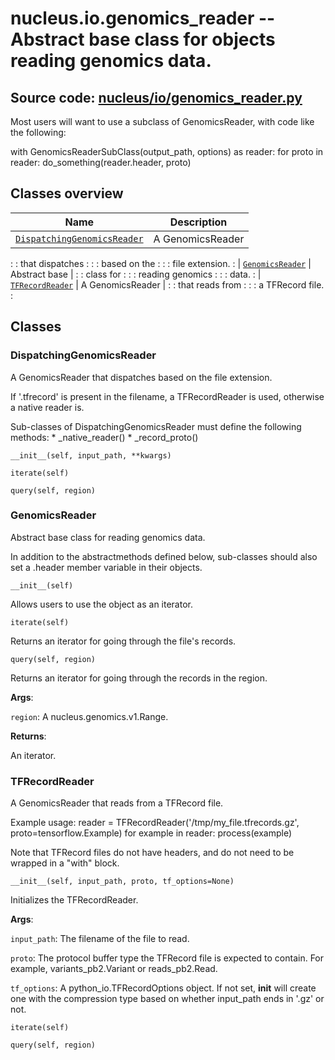 # nucleus.io.genomics_reader -- Abstract base class for objects reading genomics data.

## **Source code:** [nucleus/io/genomics_reader.py](https://github.com/google/nucleus/tree/master/nucleus/io/genomics_reader.py)

Most users will want to use a subclass of GenomicsReader, with code like the
following:

with GenomicsReaderSubClass(output_path, options) as reader: for proto in
reader: do_something(reader.header, proto)

## Classes overview

| Name                                                      | Description      |
| --------------------------------------------------------- | ---------------- |
| [`DispatchingGenomicsReader`](#dispatchinggenomicsreader) | A GenomicsReader |
:                                                           : that dispatches  :
:                                                           : based on the     :
:                                                           : file extension.  :
| [`GenomicsReader`](#genomicsreader)                       | Abstract base    |
:                                                           : class for        :
:                                                           : reading genomics :
:                                                           : data.            :
| [`TFRecordReader`](#tfrecordreader)                       | A GenomicsReader |
:                                                           : that reads from  :
:                                                           : a TFRecord file. :

## Classes

### DispatchingGenomicsReader

A GenomicsReader that dispatches based on the file extension.

If '.tfrecord' is present in the filename, a TFRecordReader is used, otherwise a
native reader is.

Sub-classes of DispatchingGenomicsReader must define the following methods: *
_native_reader() * _record_proto()

`__init__(self, input_path, **kwargs)`

`iterate(self)`

`query(self, region)`

### GenomicsReader

Abstract base class for reading genomics data.

In addition to the abstractmethods defined below, sub-classes should also set a
.header member variable in their objects.

`__init__(self)`

Allows users to use the object as an iterator.

`iterate(self)`

Returns an iterator for going through the file's records.

`query(self, region)`

Returns an iterator for going through the records in the region.

**Args**:

`region`: A nucleus.genomics.v1.Range.

**Returns**:

An iterator.

### TFRecordReader

A GenomicsReader that reads from a TFRecord file.

Example usage: reader = TFRecordReader('/tmp/my_file.tfrecords.gz',
proto=tensorflow.Example) for example in reader: process(example)

Note that TFRecord files do not have headers, and do not need to be wrapped in a
"with" block.

`__init__(self, input_path, proto, tf_options=None)`

Initializes the TFRecordReader.

**Args**:

`input_path`: The filename of the file to read.

`proto`: The protocol buffer type the TFRecord file is expected to contain. For
example, variants_pb2.Variant or reads_pb2.Read.

`tf_options`: A python_io.TFRecordOptions object. If not set, __init__ will
create one with the compression type based on whether input_path ends in '.gz'
or not.

`iterate(self)`

`query(self, region)`
